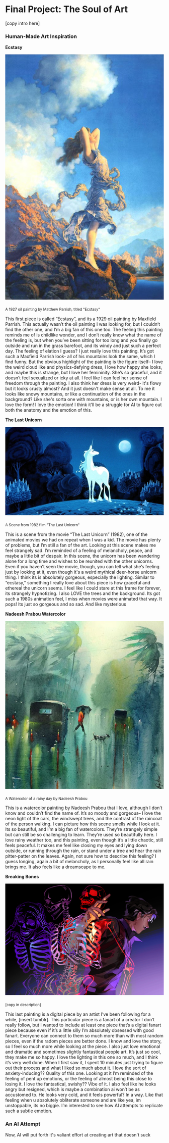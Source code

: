# Final Project: The Soul of Art
[copy intro here]

<h3>Human-Made Art Inspiration </h3>

**Ecstasy**


<img src="img/Ecstasy OG">


<sub> A 1927 oil painting by Matthew Parrish, titled "Ecstasy"</sub>

This first piece is called “Ecstasy”, and its a 1929 oil painting by Maxfield Parrish. This actually wasn’t the oil painting I was looking for, but I couldn’t find the other one, and I’m a big fan of this one too. The feeling this painting reminds me of is childlike wonder, and I don’t really know what the name of the feeling is, but when you’ve been sitting for too long and you finally go outside and run in the grass barefoot, and its windy and just such a perfect day. The feeling of elation I guess? I just really love this painting. It’s got such a Maxfield Parrish look- all of his mountains look the same, which I find funny. But the obvious highlight of the painting is the figure itself– I love the weird cloud like and physics-defying dress, I love how happy she looks, and maybe this is strange, but I love her femininity. She’s so graceful, and it doesn’t feel sexualized or icky at all. I feel like I can feel her sense of freedom through the painting. I also think her dress is very weird- it's flowy but it looks crusty almost? And it just doesn't make sense at all. To me it looks like snowy mountains, or like a continuation of the ones in the background? Like she's sorta one with mountains, or is her own mountain. I love the form! I love the emotion! I think it’ll be a struggle for AI to figure out both the anatomy and the emotion of this.


**The Last Unicorn**


<img src="img/Unicorn OG">


<sub> A Scene from 1982 film "The Last Unicorn" </sub>

This is a scene from the movie “The Last Unicorn” (1982), one of the animated movies we had on repeat when I was a kid. The movie has plenty of problems, but I’m still a fan of the art. Looking at this scene makes me feel strangely sad. I’m reminded of a feeling of melancholy, peace, and maybe a little bit of despair. In this scene, the unicorn has been wandering alone for a long time and wishes to be reunited with the other unicorns. Even if you haven’t seen the movie, though, you can tell what she’s feeling just by looking at it, even though it's a weird mythical deer-horse unicorn thing. I think its is absolutely gorgeous, especially the lighting. Similar to “ecstasy,” something I really love about this piece is how graceful and ethereal the unicorn seems. I feel like I could stare at this frame for forever, its strangely hypnotizing. I also LOVE the trees and the background. Its got such a 1980s animation feel, I miss when movies were animated that way. It pops! Its just so gorgeous and so sad. And like mysterious 


**Nadeesh Prabou Watercolor**


<img src="img/Watercolor OG">


<sub> A Watercolor of a rainy day by Nadeesh Prabou </sub>

This is a watercolor painting by Nadeesh Prabou that I love, although I don’t know and couldn’t find the name of. It’s so moody and gorgeous– I love the neon light of the cars, the windswept trees, and the contrast of the raincoat of the person walking. I can picture how this scene smells while I look at it. Its so beautiful, and I’m a big fan of watercolors. They’re strangely simple but can still be so challenging to learn. They’re used so beautifully here. I love rainy weather too, and this painting, even though it’s a little chaotic, still feels peaceful. It makes me feel like closing my eyes and lying down outside, or running through the rain, or stand under a tree and hear the rain pitter-patter on the leaves. Again, not sure how to describe this feeling? I guess longing, again a bit of melancholy, as I personally feel like all rain brings me. It also feels like a dreamscape to me.


**Breaking Bones**


<img src="img/Bones OG">


<sub> [copy in description] </sub>

This last painting is a digital piece by an artist I’ve been following for a while, [insert tumblr]. This particular piece is a fanart of a creator I don’t really follow, but I wanted to include at least one piece that’s a digital fanart piece because even if it’s a little silly I’m absolutely obsessed with good fanart. Everyone can connect to them so much more than with most random pieces, even if the radom pieces are better done. I know and love the story, so I feel so much more while looking at the piece. I also just love emotional and dramatic and sometimes slightly fantastical people art. It’s just so cool, they make me so happy. I love the lighting in this one so much, and I think it’s very well done. When I first saw it, I spent 10 minutes just trying to figure out their process and what I liked so much about it. I love the sort of anxiety-inducing?? Quality of this one. Looking at it I’m reminded of the feeling of pent up emotions, or the feeling of almost being this close to losing it. I love the fantastical, swishy?? Vibe of it. 
I also feel like he looks angry but resigned, which is maybe a combination ai won’t be as accustomed to. He looks very cold, and it feels powerful? In a way. Like that feeling when u absolutely obliterate someone and are like yea, im unstoppable, its no biggie. I’m interested to see how AI attempts to replicate such a subtle emotion.

<h3> An AI Attempt </h3>

Now, AI will put forth it's valiant effort at creating art that doesn't suck


   

